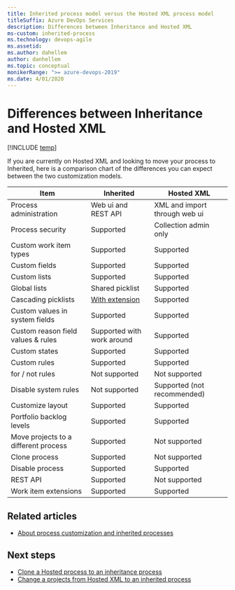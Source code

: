 ```yaml
---
title: Inherited process model versus the Hosted XML process model
titleSuffix: Azure DevOps Services
description: Differences between Inheritance and Hosted XML
ms-custom: inherited-process
ms.technology: devops-agile
ms.assetid:
ms.author: dahellem
author: danhellem
ms.topic: conceptual
monikerRange: ">= azure-devops-2019"
ms.date: 4/01/2020
---
```


# Differences between Inheritance and Hosted XML

[!INCLUDE [temp](../../../boards/includes/version-vsts-plus-azdevserver-2019.md)]

If you are currently on Hosted XML and looking to move your process to Inherited, here is a comparison chart of the differences you can expect between the two customization models.

| Item                                 | Inherited                                                                                                      | Hosted XML                    |
| ------------------------------------ | -------------------------------------------------------------------------------------------------------------- | ----------------------------- |
| Process administration               | Web ui and REST API                                                                                            | XML and import through web ui |
| Process security                     | Supported                                                                                                      | Collection admin only         |
| Custom work item types               | Supported                                                                                                      | Supported                     |
| Custom fields                        | Supported                                                                                                      | Supported                     |
| Custom lists                         | Supported                                                                                                      | Supported                     |
| Global lists                         | Shared picklist                                                                                                | Supported                     |
| Cascading picklists                  | [With extension](https://marketplace.visualstudio.com/items?itemName=ms-devlabs.cascading-picklists-extension) | Supported                     |
| Custom values in system fields       | Supported                                                                                                      | Supported                     |
| Custom reason field values & rules   | Supported with work around                                                                                     | Supported                     |
| Custom states                        | Supported                                                                                                      | Supported                     |
| Custom rules                         | Supported                                                                                                      | Supported                     |
| for / not rules                      | Not supported                                                                                                  | Not supported                 |
| Disable system rules                 | Not supported                                                                                                  | Supported (not recommended)   |
| Customize layout                     | Supported                                                                                                      | Supported                     |
| Portfolio backlog levels             | Supported                                                                                                      | Supported                     |
| Move projects to a different process | Supported                                                                                                      | Not supported                 |
| Clone process                        | Supported                                                                                                      | Not supported                 |
| Disable process                      | Supported                                                                                                      | Supported                     |
| REST API                             | Supported                                                                                                      | Not supported                 |
| Work item extensions                 | Supported                                                                                                      | Supported                     |

## Related articles

- [About process customization and inherited processes](./inheritance-process-model.md)

## Next steps

- [Clone a Hosted process to an inheritance process](./upgrade-hosted-to-inherited.md)
- [Change a projects from Hosted XML to an inherited process](./change-process-from-hosted-to-inherited.md)

